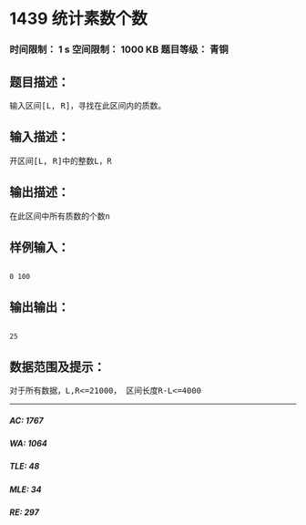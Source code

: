 # 1439 统计素数个数   
### 时间限制： 1 s     空间限制： 1000 KB     题目等级： 青铜  
## 题目描述：  

<pre>
输入区间[L, R]，寻找在此区间内的质数。
</pre>
  
  
## 输入描述：  

<pre>
开区间[L, R]中的整数L，R
</pre>
  
  
## 输出描述：  

<pre>
在此区间中所有质数的个数n
</pre>
  
  
## 样例输入：  

<pre><code>
0 100
</code></pre>
  
  
## 输出输出：  

<pre><code>
25
</code></pre>
  
  
## 数据范围及提示：  

<pre>
对于所有数据，L,R<=21000， 区间长度R-L<=4000
</pre>
  
  
***  

##### AC: 1767  
##### WA: 1064  
##### TLE: 48  
##### MLE: 34  
##### RE: 297  
